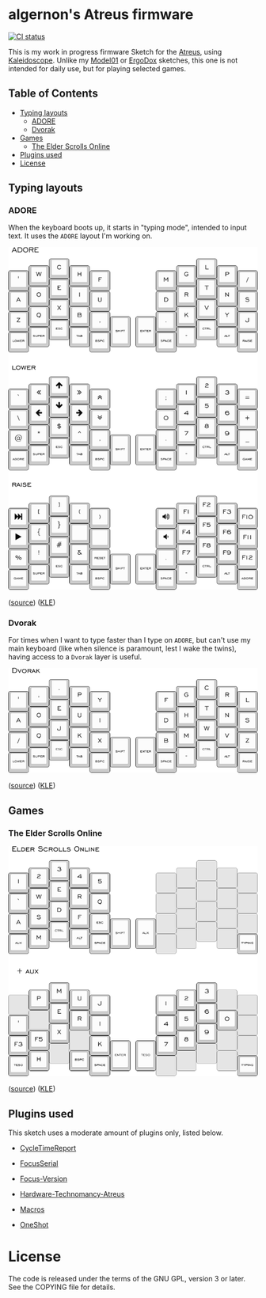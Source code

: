 algernon's Atreus firmware
==============================

[![CI status](https://ci.madhouse-project.org/api/badges/algernon/Atreus-Sketch/status.svg?branch=master)](https://ci.madhouse-project.org/algernon/Atreus-Sketch)

This is my work in progress firmware Sketch for the [Atreus][atreus], using [Kaleidoscope][ks]. Unlike my [Model01][fw:model01] or [ErgoDox][fw:ergodox] sketches, this one is not intended for daily use, but for playing selected games.

 [ks]: https://github.com/keyboardio/Kaleidoscope
 [atreus]: https://atreus.technomancy.us/
 [fw:model01]: https://git.madhouse-project.org/algernon/Model01-Sketch
 [fw:ergodox]: https://git.madhouse-project.org/algernon/ErgoDox-sketch

## Table of Contents

* [Typing layouts](#typing-layouts)
  - [ADORE](#adore)
  - [Dvorak](#dvorak)
* [Games](#games)
  - [The Elder Scrolls Online](#the-elder-scrolls-online)
* [Plugins used](#plugins-used)
* [License](#license)

## Typing layouts

### ADORE

When the keyboard boots up, it starts in "typing mode", intended to input text. It uses the `ADORE` layout I'm working on.

![The Typing Layout][layout:typing:png]

([source][layout:typing:src]) ([KLE][layout:typing:kle])

 [layout:typing:png]: data/typing-layers.png
 [layout:typing:src]: data/typing-layers.json
 [layout:typing:kle]: http://www.keyboard-layout-editor.com/#/gists/1945257744b53073795b0795e18b1ab1

### Dvorak

For times when I want to type faster than I type on `ADORE`, but can't use my main keyboard (like when silence is paramount, lest I wake the twins), having access to a `Dvorak` layer is useful.

![Dvorak layer][layout:dvorak:png]

([source][layout:typing:src]) ([KLE][layout:typing:kle])

 [layout:dvorak:png]: data/dvorak-layer.png
 [layout:dvorak:src]: data/dvorak-layer.json
 [layout:dvorak:kle]: http://www.keyboard-layout-editor.com/#/gists/b7f98ff835c0c76d39d6740f18f5477f

## Games

### The Elder Scrolls Online

![The Elder Scrolls Online Layout][layout:teso:png]

([source][layout:teso:src]) ([KLE][layout:teso:kle])

 [layout:teso:png]: data/teso-layers.png
 [layout:teso:src]: data/teso-layers.json
 [layout:teso:kle]: http://www.keyboard-layout-editor.com/#/gists/f907f484c1c4f6bac6946e7e7487e955

## Plugins used

This sketch uses a moderate amount of plugins only, listed below.

* [CycleTimeReport][kaleidoscope:cycletimereport]
* [FocusSerial][kaleidoscope:focusserial]
* [Focus-Version][kaleidoscope:focus-version]
* [Hardware-Technomancy-Atreus][kaleidoscope:hardware-technomancy-atreus]
* [Macros][kaleidoscope:macros]
* [OneShot][kaleidoscope:oneshot]

  [kaleidoscope:focus-version]: https://git.madhouse-project.org/algernon/Kaleidoscope-Focus-Version
  [kaleidoscope:hardware-technomancy-atreus]: https://github.com/keyboardio/Kaleidoscope-Hardware-Technomancy-Atreus
  [kaleidoscope:oneshot]: https://github.com/keyboardio/Kaleidoscope-OneShot
  [kaleidoscope:macros]: https://github.com/keyboardio/Kaleidoscope-Macros
  [kaleidoscope:focusserial]: https://github.com/keyboardio/Kaleidoscope-FocusSerial
  [chrysalis]: https://github.com/algernon/Chrysalis
  [kaleidoscope:cycletimereport]: https://github.com/keyboardio/Kaleidoscope-CycleTimeReport

# License

The code is released under the terms of the GNU GPL, version 3 or later. See the
COPYING file for details.
